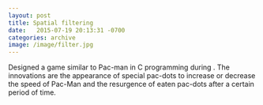 ```yaml
---
layout: post
title: Spatial filtering
date:   2015-07-19 20:13:31 -0700
categories: archive
image: /image/filter.jpg
---
```

Designed a game similar to Pac-man in C programming during . The innovations are the appearance of special pac-dots to increase or decrease the speed of Pac-Man and the resurgence of eaten pac-dots after a certain period of time.
